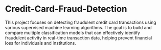 # Credit-Card-Fraud-Detection
This project focuses on detecting fraudulent credit card transactions using various supervised machine learning algorithms. The goal is to build and compare multiple classification models that can effectively identify fraudulent activity in real-time transaction data, helping prevent financial loss for individuals and institutions.
